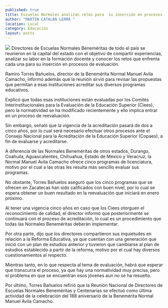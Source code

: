 ```yaml
---
published: true
title: Escuelas Normales analizan retos para  su inserción en procesos de evaluación
author: "MARTIN CATALAN LERMA "
location: Local
category: Educación
layout: posts
---
```


![](http://i.imgur.com/pkme85Zm.jpg)
Directores de Escuelas Normales Beneméritas de todo el país se reunieron en la capital del estado con el objetivo de compartir experiencias, analizar su labor en la formación docente y conocer los retos que enfrenta cada una para su inserción en procesos de evaluación. 

Ramiro Torres Bañuelos, director de la Benemérita Normal Manuel Avila Camacho, informó además que la reunión sirvió para revisar las propuestas que permitan a esas instituciones acreditar sus diversos programas educativos.

Explicó que todas esas instituciones están evaluadas por los Comités Interinstitucionales para la Evaluación de la Educación Superior (Ciees), pero la normatividad se ha modificado recientemente y ello implica entrar en un proceso de reevaluación.

Sin embargo, señaló que la vigencia de la acreditación pasará de dos a cinco años, por lo cual será necesario efectuar otros procesos ante el Consejo Nacional para la Acreditación de la Educación Superior (Copaes), a fin de evaluarse y acreditarse.

A diferencia de las Normales Beneméritas de otros estados, Durango, Coahuila, Aguascalientes, Chihuahua, Estado de México y Veracruz, la Normal Manuel Avila Camacho ofrece cinco programas de licenciatura, motivo por el cual a las otras les resulta más sencillo evaluar sus programas.

No obstante, Torres Bañuelos aseguró que los cinco programas que se ofrecen en Zacatecas han sido calificados con buen nivel, por lo cual se espera obtener un buen resultado en la reevaluación que iniciará en enero próximo.

Al tener una vigencia cinco años en caso que los Ciees otorguen el reconocimiento de calidad, el director informó que posteriormente se continuará con el proceso de acreditación, lo cual es un procedimiento que todas las Normales Beneméritas deberán implementar.

Por otra parte, dijo que los directores compartieron sus inquietudes en relación a la Reforma Educativa, ya que cuentan con una generación que inició con un plan de estudios anterior y tuvieron que cambiarse al plan de estudios establecido a partir de la reforma, motivo por el cual hay diversos cuestionamientos al respecto.

Mientras tanto, en lo que respecta al tema de evaluación, habrá que esperar que transcurra el proceso, ya que hay una normatividad muy precisa, pero el problema en que se encuentran esos jóvenes aun no se ha resuelto.

Por último, Torres Bañuelos refirió que la Reunión Nacional de Directores de Escuelas Normales Beneméritas y Centenarias se efectuó como última actividad de la celebración del 188 aniversario de la Benemérita Normal Manuel Avila Camacho.
